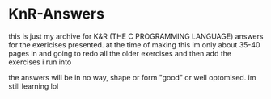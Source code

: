 # KnR-Answers
this is just my archive for K&R (THE C PROGRAMMING LANGUAGE) answers for the exericises presented. at the time of making this im only about 35-40 pages in and going to redo all the older exercises and then add the exercises i run into

the answers will be in no way, shape or form "good" or well optomised. im still learning lol